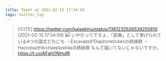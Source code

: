 ```yaml
---
title: Tweet at 2021-02-15 17:34:59
tags: twitter_log
---
```


> [!CITE] https://twitter.com/kaisekiriu/status/1361232526539255810 (2021-02-15 17:34:59)
> ![](https://twitter.com/kaisekiriu/status/1361232526539255810)
> いやだってですよ、「原典」として挙げられている4つの論文どれにも
> ・ExcavataがDiaphoretickesの姉妹群
> ・HacrobiaがArchaeplastidaの姉妹群
> なんて描いてないじゃないですか。
> https://t.co/AFahONHufR
